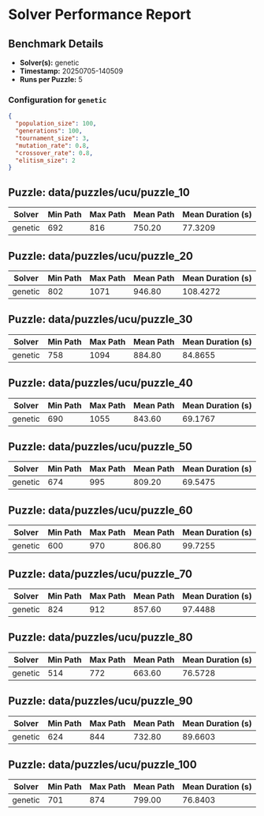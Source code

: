 # Solver Performance Report

## Benchmark Details

- **Solver(s):** genetic
- **Timestamp:** 20250705-140509
- **Runs per Puzzle:** 5

### Configuration for `genetic`

```json
{
  "population_size": 100,
  "generations": 100,
  "tournament_size": 3,
  "mutation_rate": 0.8,
  "crossover_rate": 0.8,
  "elitism_size": 2
}
```


## Puzzle: data/puzzles/ucu/puzzle_10

| Solver | Min Path | Max Path | Mean Path | Mean Duration (s) |
|---|---|---|---|---|
| genetic | 692 | 816 | 750.20 | 77.3209 |

## Puzzle: data/puzzles/ucu/puzzle_20

| Solver | Min Path | Max Path | Mean Path | Mean Duration (s) |
|---|---|---|---|---|
| genetic | 802 | 1071 | 946.80 | 108.4272 |

## Puzzle: data/puzzles/ucu/puzzle_30

| Solver | Min Path | Max Path | Mean Path | Mean Duration (s) |
|---|---|---|---|---|
| genetic | 758 | 1094 | 884.80 | 84.8655 |

## Puzzle: data/puzzles/ucu/puzzle_40

| Solver | Min Path | Max Path | Mean Path | Mean Duration (s) |
|---|---|---|---|---|
| genetic | 690 | 1055 | 843.60 | 69.1767 |

## Puzzle: data/puzzles/ucu/puzzle_50

| Solver | Min Path | Max Path | Mean Path | Mean Duration (s) |
|---|---|---|---|---|
| genetic | 674 | 995 | 809.20 | 69.5475 |

## Puzzle: data/puzzles/ucu/puzzle_60

| Solver | Min Path | Max Path | Mean Path | Mean Duration (s) |
|---|---|---|---|---|
| genetic | 600 | 970 | 806.80 | 99.7255 |

## Puzzle: data/puzzles/ucu/puzzle_70

| Solver | Min Path | Max Path | Mean Path | Mean Duration (s) |
|---|---|---|---|---|
| genetic | 824 | 912 | 857.60 | 97.4488 |

## Puzzle: data/puzzles/ucu/puzzle_80

| Solver | Min Path | Max Path | Mean Path | Mean Duration (s) |
|---|---|---|---|---|
| genetic | 514 | 772 | 663.60 | 76.5728 |

## Puzzle: data/puzzles/ucu/puzzle_90

| Solver | Min Path | Max Path | Mean Path | Mean Duration (s) |
|---|---|---|---|---|
| genetic | 624 | 844 | 732.80 | 89.6603 |

## Puzzle: data/puzzles/ucu/puzzle_100

| Solver | Min Path | Max Path | Mean Path | Mean Duration (s) |
|---|---|---|---|---|
| genetic | 701 | 874 | 799.00 | 76.8403 |
